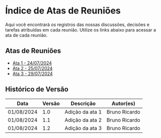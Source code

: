 # Índice de Atas de Reuniões

Aqui você encontrará os registros das nossas discussões, decisões e tarefas atribuídas em cada reunião. Utilize os links abaixo para acessar a ata de cada reunião.

## Atas de Reuniões

- [Ata 1 - 24/07/2024](atas/ata1.md)
- [Ata 2 - 25/07/2024](atas/ata2.md)
- [Ata 3 - 29/07/2024](atas/ata3.md)
<!-- - [Ata - DD/MM/AAAA](atas/atax.md) -->

## Histórico de Versão

| Data | Versão | Descrição | Autor(es) |
| ---- | ------ | --------- | --------- |
| 01/08/2024 | 1.0 | Adição da ata 1  | Bruno Ricardo |
| 01/08/2024 | 1.1 | Adição da ata 2 | Bruno Ricardo |
| 01/08/2024 | 1.2 | Adição da ata 3 | Bruno Ricardo |
